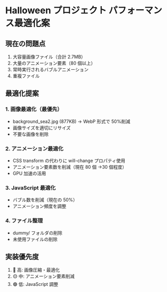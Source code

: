 # Halloween プロジェクト パフォーマンス最適化案

## 現在の問題点

1. 大容量画像ファイル（合計 2.7MB）
2. 大量のアニメーション要素（80 個以上）
3. 常時実行されるバブルアニメーション
4. 重複ファイル

## 最適化提案

### 1. 画像最適化（最優先）

- background_sea2.jpg (877KB) → WebP 形式で 50%削減
- 画像サイズを適切にリサイズ
- 不要な画像を削除

### 2. アニメーション最適化

- CSS transform の代わりに will-change プロパティ使用
- アニメーション要素数を削減（現在 80 個 →30 個程度）
- GPU 加速の活用

### 3. JavaScript 最適化

- バブル数を削減（現在の 50%）
- アニメーション頻度を調整

### 4. ファイル整理

- dummy/ フォルダの削除
- 未使用ファイルの削除

## 実装優先度

1. 🔴 高: 画像圧縮・最適化
2. 🟡 中: アニメーション要素削減
3. 🟢 低: JavaScript 調整

